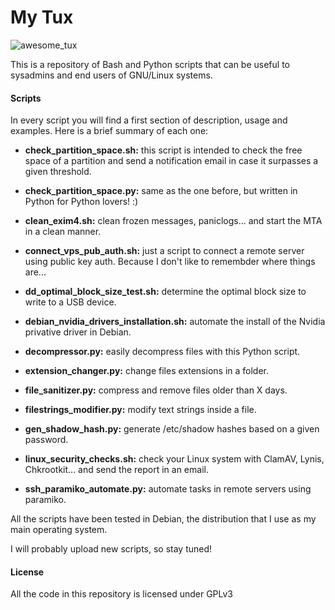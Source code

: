 My Tux
============

![awesome_tux](https://cloud.githubusercontent.com/assets/12804701/18446357/45c3db38-7922-11e6-8eca-20be41a28d98.png)

This is a repository of Bash and Python scripts that can be useful to sysadmins and end users of GNU/Linux systems.

#### Scripts

In every script you will find a first section of description, usage and examples. Here is a brief summary of each one:

* **check_partition_space.sh:** this script is intended to check the free space of a partition and send a notification email in case it surpasses a given threshold.

* **check_partition_space.py:** same as the one before, but written in Python for Python lovers! :)

* **clean_exim4.sh:** clean frozen messages, paniclogs... and start the MTA in a clean manner.

* **connect_vps_pub_auth.sh:** just a script to connect a remote server using public key auth. Because I don't like to remembder where things are...

* **dd_optimal_block_size_test.sh:** determine the optimal block size to write to a USB device.

* **debian_nvidia_drivers_installation.sh:** automate the install of the Nvidia privative driver in Debian.

* **decompressor.py:** easily decompress files with this Python script.

* **extension_changer.py:** change files extensions in a folder.

* **file_sanitizer.py:** compress and remove files older than X days.

* **filestrings_modifier.py:** modify text strings inside a file.

* **gen_shadow_hash.py:** generate /etc/shadow hashes based on a given password.

* **linux_security_checks.sh:** check your Linux system with ClamAV, Lynis, Chkrootkit... and send the report in an email.

* **ssh_paramiko_automate.py:** automate tasks in remote servers using paramiko.

All the scripts have been tested in Debian, the distribution that I use as my main operating system.

I will probably upload new scripts, so stay tuned!

#### License

All the code in this repository is licensed under GPLv3

